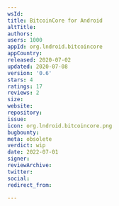 ```yaml
---
wsId: 
title: BitcoinCore for Android
altTitle: 
authors: 
users: 1000
appId: org.lndroid.bitcoincore
appCountry: 
released: 2020-07-02
updated: 2020-07-08
version: '0.6'
stars: 4
ratings: 17
reviews: 2
size: 
website: 
repository: 
issue: 
icon: org.lndroid.bitcoincore.png
bugbounty: 
meta: obsolete
verdict: wip
date: 2022-07-01
signer: 
reviewArchive: 
twitter: 
social: 
redirect_from: 

---
```


<!-- https://gitlab.com/walletscrutiny/walletScrutinyCom/-/issues/189 -->

